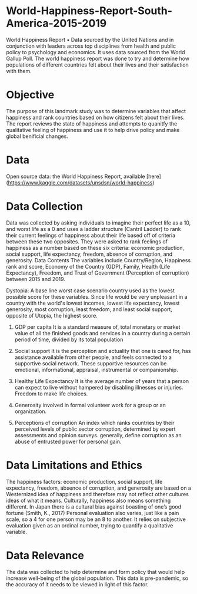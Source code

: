 # World-Happiness-Report-South-America-2015-2019

World Happiness Report
•	Data sourced by the United Nations and in conjunction with leaders across top disciplines from health and public policy to psychology and economics. It uses data sourced from the World Gallup Poll. The world happiness report was done to try and determine how populations of different countries felt about their lives and their satisfaction with them.  

# Objective

The purpose of this landmark study was to determine variables that affect happiness and rank countries based on how citizens felt about their lives. The report reviews the state of happiness and attempts to quanitfy the qualitative feeling of happiness and use it to help drive policy and make global benificial changes.

# Data

Open source data: the World Happiness Report, available [here] (https://www.kaggle.com/datasets/unsdsn/world-happiness)

# Data Collection

Data was collected by asking individuals to imagine their perfect life as a 10, and worst life as a 0 and uses a ladder structure (Cantril Ladder) to rank their current feelings of happiness about their life based off of criteria between these two opposites. They were asked to rank feelings of happiness as a number based on these six criteria: economic production, social support, life expectancy, freedom, absence of corruption, and generosity.
Data Contents
The variables include Country/Region, Happiness rank and score, Economy of the Country (GDP), Family, Health (Life Expectancy), Freedom, and Trust of Government (Perception of corruption) between 2015 and 2019.

Dystopia: A base line worst case scenario country used as the lowest possible score for these variables. Since life would be very unpleasant in a country with the world's lowest incomes, lowest life expectancy, lowest generosity, most corruption, least freedom, and least social support, opposite of Utopia, the highest score.

1. GDP per capita
It is a standard measure of, total monetary or market value of all the finished goods and services in a country during a certain period of time, divided by its total population

2. Social support
It is the perception and actuality that one is cared for, has assistance available from other people, and feels connected to a supportive social network. These supportive resources can be emotional, informational, appraisal, instrumental or companionship.

3. Healthy Life Expectancy
It is the average number of years that a person can expect to live without hampered by disabling illnesses or injuries. Freedom to make life choices.

4. Generosity
involved in formal volunteer work for a group or an organization.

5. Perceptions of corruption
An index which ranks countries by their perceived levels of public sector corruption, determined by expert assessments and opinion surveys. generally, define corruption as an abuse of entrusted power for personal gain.

# Data Limitations and Ethics

The happiness factors: economic production, social support, life expectancy, freedom, absence of corruption, and generosity are based on a Westernized idea of happiness and therefore may not reflect other cultures ideas of what it means. Culturally, happiness also means something different.  In Japan there is a cultural bias against boasting of one’s good fortune (Smith, K., 2017) Personal evaluation also varies, just like a pain scale, so a 4 for one person may be an 8 to another. It relies on subjective evaluation given as an ordinal number, trying to quantify a qualitative variable. 

# Data Relevance

The data was collected to help determine and form policy that would help increase well-being of the global population. This data is pre-pandemic, so the accuracy of it needs to be viewed in light of this factor.


